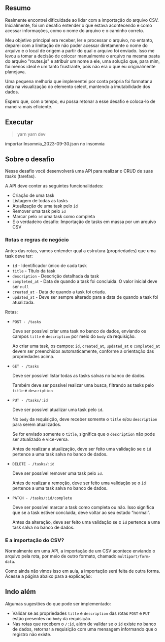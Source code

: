 ## Resumo

Realmente  encontrei dificuldade ao lidar com a importação do arquivo CSV. Inicialmente, foi um desafio entender o que estava acontecendo e como acessar informações, como o nome do arquivo e o caminho correto.

Meu objetivo principal era receber, ler e processar o arquivo, no entanto, deparei com a limitação de não poder acessar diretamente o nome do arquivo e o local de origem a partir do qual o arquivo foi enviado. Isso me levou a tomar a decisão de colocar manualmente o arquivo na mesma pasta do arquivo "routes.js" e atribuir um nome a ele, uma solução que, para mim, foi menos ideal e um tanto frustrante, pois não era o que eu originalmente planejava.

 Uma pequena melhoria que implementei por conta própria foi formatar a data na visualização do elemento select, mantendo a imutabilidade dos dados.

Espero que, com o tempo, eu possa retonar a esse desafio e coloca-lo de maneira mais eficiente.

## Executar

> yarn
> yarn dev

importar Insomnia_2023-09-30.json no insomnia


## Sobre o desafio

Nesse desafio você desenvolverá uma API para realizar o CRUD de suas *tasks* (tarefas).

A API deve conter as seguintes funcionalidades:

- Criação de uma task
- Listagem de todas as tasks
- Atualização de uma task pelo `id`
- Remover uma task pelo `id`
- Marcar pelo `id` uma task como completa
- E o verdadeiro desafio: Importação de tasks em massa por um arquivo CSV

### Rotas e regras de negócio

Antes das rotas, vamos entender qual a estrutura (propriedades) que uma task deve ter:

- `id` - Identificador único de cada task
- `title` - Título da task
- `description` - Descrição detalhada da task
- `completed_at` - Data de quando a task foi concluída. O valor inicial deve ser `null`
- `created_at` - Data de quando a task foi criada.
- `updated_at` - Deve ser sempre alterado para a data de quando a task foi atualizada.

Rotas:

- `POST - /tasks`

    Deve ser possível criar uma task no banco de dados, enviando os campos `title` e `description` por meio do `body` da requisição.

    Ao criar uma task, os campos: `id`, `created_at`, `updated_at` e `completed_at` devem ser preenchidos automaticamente, conforme a orientação das propriedades acima.

- `GET - /tasks`

    Deve ser possível listar todas as tasks salvas no banco de dados.

    Também deve ser possível realizar uma busca, filtrando as tasks pelo `title` e `description`

- `PUT - /tasks/:id`

    Deve ser possível atualizar uma task pelo `id`.

    No `body` da requisição, deve receber somente o `title` e/ou `description` para serem atualizados.

    Se for enviado somente o `title`, significa que o `description` não pode ser atualizado e vice-versa.

    Antes de realizar a atualização, deve ser feito uma validação se o `id` pertence a uma task salva no banco de dados.

- `DELETE - /tasks/:id`

    Deve ser possível remover uma task pelo `id`.

    Antes de realizar a remoção, deve ser feito uma validação se o `id` pertence a uma task salva no banco de dados.

- `PATCH - /tasks/:id/complete`

    Deve ser possível marcar a task como completa ou não. Isso significa que se a task estiver concluída, deve voltar ao seu estado “normal”.

    Antes da alteração, deve ser feito uma validação se o `id` pertence a uma task salva no banco de dados.


### E a importação do CSV?

Normalmente em uma API, a importação de um CSV acontece enviando o arquivo pela rota, por meio de outro formato, chamado `multipart/form-data`.

Como ainda não vimos isso em aula, a importação será feita de outra forma. Acesse a página abaixo para a explicação:

## Indo além

Algumas sugestões do que pode ser implementado:

- Validar se as propriedades `title` e `description` das rotas `POST` e `PUT` estão presentes no `body` da requisição.
- Nas rotas que recebem o `/:id`, além de validar se o `id` existe no banco de dados, retornar a requisição com uma mensagem informando que o registro não existe.
